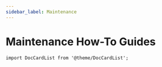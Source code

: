 ```yaml
---
sidebar_label: Maintenance
---
```


# Maintenance How-To Guides

```mdx-code-block
import DocCardList from '@theme/DocCardList';
```

<DocCardList />
